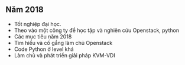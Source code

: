 ## Năm 2018
- Tốt nghiệp đại học.
- Theo vào một công ty để học tập và nghiên cứu Openstack, python
- Các mục tiêu năm 2018
 - Tìm hiểu và cố gắng làm chủ Openstack
 - Code Python ở level khá
 - Làm chủ và phát triển giải pháp KVM-VDI
